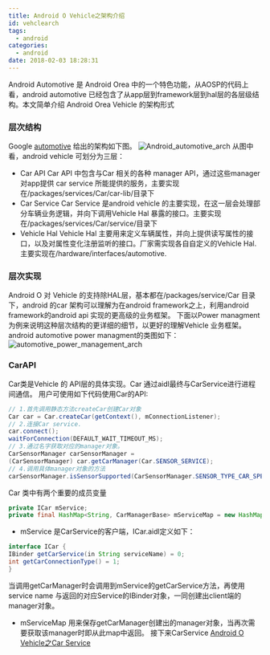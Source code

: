 ```yaml
---
title: Android O Vehicle之架构介绍
id: vehclearch
tags:
  - android
categories:
  - android
date: 2018-02-03 18:28:31
---
```


Android Automotive 是 Android Orea 中的一个特色功能，从AOSP的代码上看，android automotive 已经包含了从app层到framework层到hal层的各层级结构。本文简单介绍 Android Orea Vehicle 的架构形式
<!-- more -->
### 层次结构
Google [automotive](https://source.android.com/devices/automotive/?hl=zh-cn) 给出的架构如下图。
![Android_automotive_arch](http://ovfro7ddi.bkt.clouddn.com/vehicle_hal_arch.png)
从图中看，android vehicle 可划分为三层：
- Car API
Car API 中包含与Car 相关的各种 manager API，通过这些manager 对app提供 car service 所能提供的服务，主要实现在/packages/services/Car/car-lib/目录下
- Car Service
Car Service 是android vehicle 的主要实现，在这一层会处理部分车辆业务逻辑，并向下调用Vehicle Hal 暴露的接口。主要实现在/packages/services/Car/service/目录下
- Vehicle Hal
Vehicle Hal 主要用来定义车辆属性，并向上提供读写属性的接口，以及对属性变化注册监听的接口。厂家需实现各自自定义的Vehicle Hal.主要实现在/hardware/interfaces/automotive.

### 层次实现
Android O 对 Vehicle 的支持除HAL层，基本都在/packages/service/Car 目录下，android 的car 架构可以理解为在android framework之上，利用android framework的android api 实现的更高级的业务框架。
下面以Power managment 为例来说明这种层次结构的更详细的细节，以更好的理解Vehicle 业务框架。
android automotive power managment的类图如下：
![automotive_power_management_arch](http://ovfro7ddi.bkt.clouddn.com/android%20automotive%20powermanagement%20arch.png)

### CarAPI
Car类是Vehicle 的 API层的具体实现。Car 通过aidl最终与CarService进行进程间通信。
用户可使用如下代码使用Car的API:
```java
// 1.首先调用静态方法createCar创建Car对象
Car car = Car.createCar(getContext(), mConnectionListener);
// 2.连接Car service.
car.connect();
waitForConnection(DEFAULT_WAIT_TIMEOUT_MS);
// 3.通过名字获取对应的manager对象。
CarSensorManager carSensorManager =
(CarSensorManager) car.getCarManager(Car.SENSOR_SERVICE);
// 4.调用具体manager对象的方法
carSensorManager.isSensorSupported(CarSensorManager.SENSOR_TYPE_CAR_SPEED);
```
Car 类中有两个重要的成员变量
```java
private ICar mService;
private final HashMap<String, CarManagerBase> mServiceMap = new HashMap<>();
```
- mService 是CarService的客户端，ICar.aidl定义如下：
```java
interface ICar {
IBinder getCarService(in String serviceName) = 0;
int getCarConnectionType() = 1;
}
```
当调用getCarManager时会调用到mService的getCarService方法，再使用service name 与返回的对应Service的IBinder对象，一同创建出client端的manager对象。
- mServiceMap 用来保存getCarManager创建出的manager对象，当再次需要获取该manager时即从此map中返回。
接下来CarService [Android O Vehicle之Car Service](http://www.robotshell.com/2018/02/03/Android-O-Vehicle%E4%B9%8BCar-Service/)
